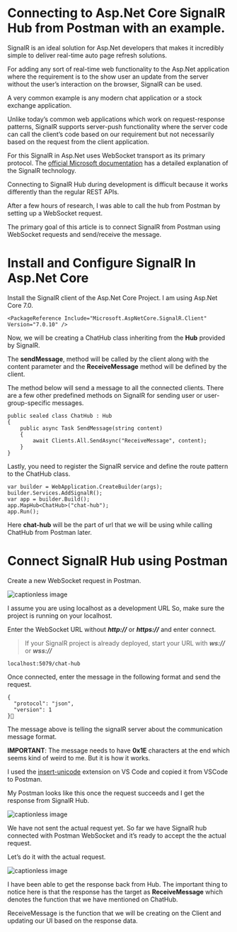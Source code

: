 Connecting to Asp.Net Core SignalR Hub from Postman with an example.
==================================================================== 

SignalR is an ideal solution for Asp.Net developers that makes it incredibly simple to deliver real-time auto page refresh solutions. 

For adding any sort of real-time web functionality to the Asp.Net application where the requirement is to the show user an update from the server without the user’s interaction on the browser, SignalR can be used.

A very common example is any modern chat application or a stock exchange application.

Unlike today’s common web applications which work on request-response patterns, SignalR supports server-push functionality where the server code can call the client’s code based on our requirement but not necessarily based on the request from the client application.

For this SignalR in Asp.Net uses WebSocket transport as its primary protocol. The [official Microsoft documentation](https://learn.microsoft.com/en-us/aspnet/signalr/overview/getting-started/introduction-to-signalr) has a detailed explanation of the SignalR technology.

Connecting to SignalR Hub during development is difficult because it works differently than the regular REST APIs.

After a few hours of research, I was able to call the hub from Postman by setting up a WebSocket request.

The primary goal of this article is to connect SignalR from Postman using WebSocket requests and send/receive the message.

Install and Configure SignalR In Asp.Net Core
=============================================

Install the SignalR client of the Asp.Net Core Project. I am using Asp.Net Core 7.0.

```
<PackageReference Include="Microsoft.AspNetCore.SignalR.Client" Version="7.0.10" />
```

Now, we will be creating a ChatHub class inheriting from the **Hub** provided by SignalR.

The **sendMessage**, method will be called by the client along with the content parameter and the **ReceiveMessage** method will be defined by the client.

The method below will send a message to all the connected clients. There are a few other predefined methods on SignalR for sending user or user-group-specific messages.

```
public sealed class ChatHub : Hub
{
    public async Task SendMessage(string content)
    {
        await Clients.All.SendAsync("ReceiveMessage", content);
    }
}
```

Lastly, you need to register the SignalR service and define the route pattern to the ChatHub class.

```
var builder = WebApplication.CreateBuilder(args);
builder.Services.AddSignalR();
var app = builder.Build();
app.MapHub<ChatHub>("chat-hub");
app.Run();
```

Here **chat-hub** will be the part of url that we will be using while calling ChatHub from Postman later.

Connect SignalR Hub using Postman
=================================

Create a new WebSocket request in Postman.

![captionless image](https://miro.medium.com/v2/resize:fit:1400/format:webp/1*xHXcFIRD3GcQ2TDzCy1MZA.png)

I assume you are using localhost as a development URL So, make sure the project is running on your localhost.

Enter the WebSocket URL without **_http://_** or **_https://_** and enter connect.

> If your SignalR project is already deployed, start your URL with **_ws://_** or **_wss://_**

```
localhost:5079/chat-hub
```

Once connected, enter the message in the following format and send the request.

```
{
  "protocol": "json",
  "version": 1
}
```

The message above is telling the signalR server about the communication message format.

**IMPORTANT**: The message needs to have **0x1E** characters at the end which seems kind of weird to me. But it is how it works.

I used the [insert-unicode](https://marketplace.visualstudio.com/items?itemName=brunnerh.insert-unicode) extension on VS Code and copied it from VSCode to Postman.

My Postman looks like this once the request succeeds and I get the response from SignalR Hub.

![captionless image](https://miro.medium.com/v2/resize:fit:1400/format:webp/1*F8zTeaBQpAhwvyCj0UUwWQ.png)

We have not sent the actual request yet. So far we have SignalR hub connected with Postman WebSocket and it’s ready to accept the the actual request.

Let’s do it with the actual request.

![captionless image](https://miro.medium.com/v2/resize:fit:1400/format:webp/1*h6c2bmR8MOl3Kk44mSV3RA.png)

I have been able to get the response back from Hub. The important thing to notice here is that the response has the target as **ReceiveMessage** which denotes the function that we have mentioned on ChatHub.

ReceiveMessage is the function that we will be creating on the Client and updating our UI based on the response data.
